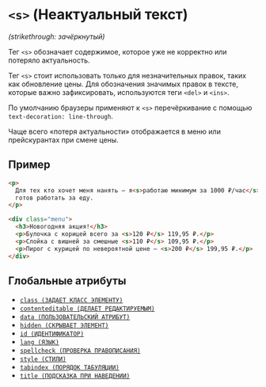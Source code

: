 # `<s>` (Неактуальный текст)

_(strikethrough: зачёркнутый)_

Тег `<s>` обозначает содержимое, которое уже не корректно или потеряло актуальность.

Тег `<s>` стоит использовать только для незначительных правок, таких как обновление цены. Для обозначения значимых правок в тексте, которые важно зафиксировать, используются теги `<del>` и `<ins>`.

По умолчанию браузеры применяют к `<s>` перечёркивание с помощью `text-decoration: line-through`.

Чаще всего «потеря актуальности» отображается в меню или прейскурантах при смене цены.

## Пример

```html
<p>
  Для тех кто хочет меня нанять — я<s>работаю минимум за 1000 ₽/час</s>
  готов работать за еду.
</p>

<div class="menu">
  <h3>Новогодняя акция!</h3>
  <p>Булочка с корицей всего за <s>120 ₽</s> 119,95 ₽.</p>
  <p>Слойка с вишней за смешные <s>110 ₽</s> 109,95 ₽.</p>
  <p>Пирог с курицей по невероятной цене — <s>200 ₽</s> 199,95 ₽.</p>
</div>
```

## Глобальные атрибуты

- [`class (ЗАДАЕТ КЛАСС ЭЛЕМЕНТУ)`](<../ATTRIBUTES GLOBAL/class (ЗАДАЕТ КЛАСС ЭЛЕМЕНТУ).md>)
- [`contenteditable (ДЕЛАЕТ РЕДАКТИРУЕМЫМ)`](<../ATTRIBUTES GLOBAL/contenteditable (ДЕЛАЕТ РЕДАКТИРУЕМЫМ).md>)
- [`data (ПОЛЬЗОВАТЕЛЬСКИЙ АТРИБУТ)`](<../ATTRIBUTES GLOBAL/data (ПОЛЬЗОВАТЕЛЬСКИЙ АТРИБУТ).md>)
- [`hidden (СКРЫВАЕТ ЭЛЕМЕНТ)`](<../ATTRIBUTES GLOBAL/hidden (СКРЫВАЕТ ЭЛЕМЕНТ).md>)
- [`id (ИДЕНТИФИКАТОР)`](<../ATTRIBUTES GLOBAL/id (ИДЕНТИФИКАТОР).md>)
- [`lang (ЯЗЫК)`](<../ATTRIBUTES GLOBAL/lang (ЯЗЫК).md>)
- [`spellcheck (ПРОВЕРКА ПРАВОПИСАНИЯ)`](<../ATTRIBUTES GLOBAL/spellcheck (ПРОВЕРКА ПРАВОПИСАНИЯ).md>)
- [`style (СТИЛИ)`](<../ATTRIBUTES GLOBAL/style (СТИЛИ).md>)
- [`tabindex (ПОРЯДОК ТАБУЛЯЦИИ)`](<../ATTRIBUTES GLOBAL/tabindex (ПОРЯДОК ТАБУЛЯЦИИ).md>)
- [`title (ПОДСКАЗКА ПРИ НАВЕДЕНИИ)`](<../ATTRIBUTES GLOBAL/title (ПОДСКАЗКА ПРИ НАВЕДЕНИИ).md>)
